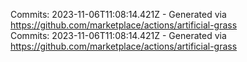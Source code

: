 Commits: 2023-11-06T11:08:14.421Z - Generated via https://github.com/marketplace/actions/artificial-grass
<br>
Commits: 2023-11-06T11:08:14.421Z - Generated via https://github.com/marketplace/actions/artificial-grass
<br>
